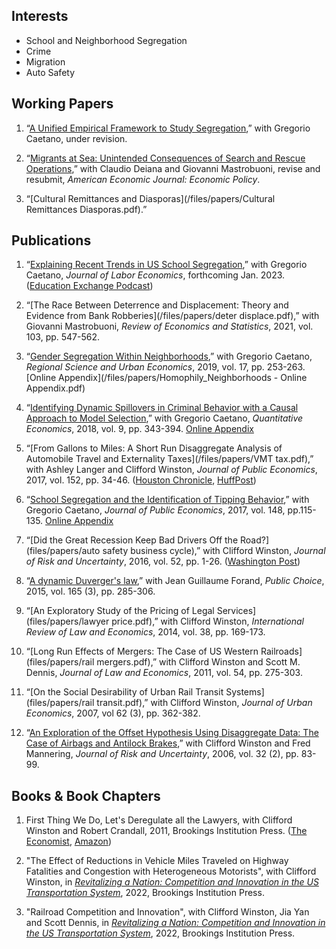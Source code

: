 ## Interests
- School and Neighborhood Segregation
- Crime
- Migration
- Auto Safety

## Working Papers

1. “[A Unified Empirical Framework to Study Segregation](/files/papers/Segregation.pdf),” with Gregorio Caetano, under revision.

1. “[Migrants at Sea: Unintended Consequences of Search and Rescue Operations](/files/papers/migrants_at_sea.pdf),” with Claudio Deiana and Giovanni Mastrobuoni, revise and resubmit, *American Economic Journal: Economic Policy*.

2. “[Cultural Remittances and Diasporas](/files/papers/Cultural Remittances Diasporas.pdf).”


## Publications

1. “[Explaining Recent Trends in US School Segregation](/files/papers/segregationUS.pdf),” with Gregorio Caetano, *Journal of Labor Economics*, forthcoming Jan. 2023. 
([Education Exchange Podcast](https://www.educationnext.org/education-exchange-segregation-u-s-schools/))

1. “[The Race Between Deterrence and Displacement: Theory and Evidence from Bank Robberies](/files/papers/deter displace.pdf),” with Giovanni Mastrobuoni, *Review of Economics and Statistics*, 2021, vol. 103, pp. 547-562.

2. “[Gender Segregation Within Neighborhoods](/files/papers/CaetanoMaheshri_Foursquare.pdf),” with Gregorio Caetano, *Regional Science and Urban Economics*, 2019, vol. 17, pp. 253-263. [Online Appendix](/files/papers/Homophily_Neighborhoods - Online Appendix.pdf) 

3. “[Identifying Dynamic Spillovers in Criminal Behavior with a Causal Approach to Model Selection](/files/papers/CaetanoMaheshri_BrokenWindows.pdf),” with Gregorio Caetano, *Quantitative Economics*, 2018, vol. 9, pp. 343-394. [Online Appendix](/files/papers/Caetano_Maheshri_BrokenWindows_Appendix.pdf)

4. “[From Gallons to Miles: A Short Run Disaggregate Analysis of Automobile Travel and Externality Taxes](/files/papers/VMT tax.pdf),” with Ashley Langer and Clifford Winston, *Journal of Public Economics*, 2017, vol. 152, pp. 34-46. 
([Houston Chronicle](https://www.chron.com/news/transportation/article/New-study-supports-distance-based-driving-tax-11253346.php), [HuffPost](https://www.huffpost.com/entry/a-quaint-notion-users-of-infrastructure-should-pay_b_596b9832e4b022bb9372b29f))

5. “[School Segregation and the Identification of Tipping Behavior](/files/papers/CaetanoMaheshri_tipping.pdf),” with Gregorio Caetano, *Journal of Public Economics*, 2017, vol. 148, pp.115-135. [Online Appendix](/files/papers/Caetano_Maheshri_tipping_appendix.pdf)

6. “[Did the Great Recession Keep Bad Drivers Off the Road?](files/papers/auto safety business cycle),” with Clifford Winston, *Journal of Risk and Uncertainty*, 2016, vol. 52, pp. 1-26. 
([Washington Post](https://www.washingtonpost.com/news/the-switch/wp/2016/08/26/this-surprising-economic-trend-helps-make-the-case-for-driverless-cars/?noredirect=on&utm_term=.d39942e9d5e7))

7. “[A dynamic Duverger's law](files/papers/duverger.pdf),” with Jean Guillaume Forand, *Public Choice*, 2015, vol. 165 (3), pp. 285-306.

8. “[An Exploratory Study of the Pricing of Legal Services](files/papers/lawyer price.pdf),” with Clifford Winston, *International Review of Law and Economics*, 2014, vol. 38, pp. 169-173.

9. “[Long Run Effects of Mergers: The Case of US Western Railroads](files/papers/rail mergers.pdf),” with Clifford Winston and Scott M. Dennis, *Journal of Law and Economics*, 2011, vol. 54, pp. 275-303.

10. “[On the Social Desirability of Urban Rail Transit Systems](files/papers/rail transit.pdf),” with Clifford Winston, *Journal of Urban Economics*, 2007, vol 62 (3), pp. 362-382.

11. “[An Exploration of the Offset Hypothesis Using Disaggregate Data: The Case of Airbags and Antilock Brakes](files/papers/offset.pdf),” with Clifford Winston and Fred Mannering, *Journal of Risk and Uncertainty*, 2006, vol. 32 (2), pp. 83-99.

## Books & Book Chapters 

1. First Thing We Do, Let's Deregulate all the Lawyers, with Clifford Winston and Robert Crandall, 2011, Brookings Institution Press. 
([The Economist](https://www.economist.com/united-states/2011/09/03/not-enough-lawyers), [Amazon](https://www.amazon.com/First-Thing-Lets-Deregulate-Lawyers/dp/0815721900))

1. "The Effect of Reductions in Vehicle Miles Traveled on  Highway Fatalities and Congestion with Heterogeneous Motorists", with Clifford Winston, in [*Revitalizing a Nation: Competition and Innovation in the US Transportation System*](https://s3.wp.wsu.edu/uploads/sites/308/2022/07/RAN-Competition-and-Innovation.pdf
), 2022, Brookings Institution Press.

1. "Railroad Competition and Innovation", with Clifford Winston, Jia Yan and Scott Dennis, in [*Revitalizing a Nation: Competition and Innovation in the US Transportation System*](https://s3.wp.wsu.edu/uploads/sites/308/2022/07/RAN-Competition-and-Innovation.pdf
), 2022, Brookings Institution Press.


<!--
[![Analytics](https://ga-beacon.appspot.com/UA-78646709-2/starter-academic/readme?pixel)](https://github.com/igrigorik/ga-beacon)
-->
